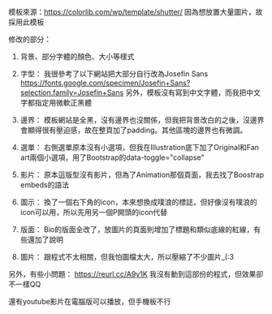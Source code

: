 模板來源：https://colorlib.com/wp/template/shutter/ 
因為想放置大量圖片，故採用此模板

修改的部分：
1.	背景、部分字體的顏色、大小等樣式

2.	字型：
我很參考了以下網站把大部分自行改為Josefin Sans https://fonts.google.com/specimen/Josefin+Sans?selection.family=Josefin+Sans
另外，模板沒有寫到中文字體，而我把中文字都指定用微軟正黑體

3.	邊界：
模板網站是全黑，沒有邊界也沒關係，但我把背景改白的之後，沒邊界會顯得很有壓迫感，故在整頁加了padding。其他區塊的邊界也有微調。

4.	選單：
右側選單原本沒有小選項，但我在Illustration底下加了Original和Fan art兩個小選項，用了Bootstrap的data-toggle="collapse"

5.	影片：
原本這版型沒有影片，但為了Animation那個頁面，我去找了Boostrap embeds的語法

6.	圖示：
換了一個右下角的icon，本來想換成噗浪的標誌，但好像沒有噗浪的icon可以用，所以先用另一個P開頭的icon代替

7.	版面：
Bio的版面全改了，放圖片的頁面則增加了標題和類似底線的紅線，有些還加了說明

8.	圖片：
跟程式不太相關，但我怕圖檔太大，所以壓縮了不少圖片_(:3


另外，有些小問題：
https://reurl.cc/A9y1K
我沒有動到這部份的程式，但效果卻不一樣QQ

還有youtube影片在電腦版可以播放，但手機板不行


